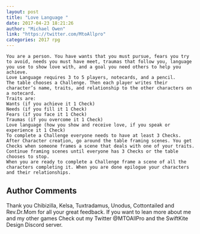 ```yaml
---
layout: post
title: "Love Language "
date: 2017-04-23 18:21:26
author: "Michael Owen"
link: "https://twitter.com/MtoAllpro"
categories: 2017 rpg
---
```

```
You are a person. You have wants that you must pursue, fears you try to avoid, needs you must have meet, traumas that follow you, language you use to show love with, and a goal you need others to help you achieve.
Love Language requires 3 to 5 players, notecards, and a pencil.
The table chooses a Challenge. Then each player writes their character’s name, traits, and relationship to the other characters on a notecard.
Traits are:
Wants (if you achieve it 1 Check)
Needs (if you fill it 1 Check)
Fears (if you face it 1 Check)
Traumas (if you overcome it 1 Check)
Love language (how you show and receive love, if you speak or experience it 1 Check)
To complete a Challenge everyone needs to have at least 3 Checks.
After Character creation, go around the table framing scenes. You get Checks when someone frames a scene that deals with one of your traits. Continue framing scenes until everyone has 3 Checks or the table chooses to stop.
When you are ready to complete a Challenge frame a scene of all the characters completing it. When you are done epilogue your characters and their relationships.

```
## Author Comments 

Thank you Chibizilla, Kelsa, Tuxtradamus, Unodus, Cottontailed and Rev.Dr.Mom for all your great feedback. If you want to lean more about me and my other games Check out my Twitter @MTOAllPro and the SwiftKite Design Discord server. 
